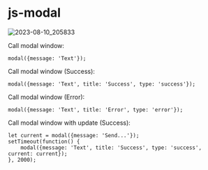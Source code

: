 # js-modal

![2023-08-10_205833](https://github.com/Sergeneo/js-modal/assets/72825176/07e9bb5e-ffe2-45aa-90bd-34996dd16d61)


Call modal window:

```
modal({message: 'Text'});
```

Call modal window (Success):

```
modal({message: 'Text', title: 'Success', type: 'success'});
```

Call modal window (Error):

```
modal({message: 'Text', title: 'Error', type: 'error'});
```

Call modal window with update (Success):

```
let current = modal({message: 'Send...'});
setTimeout(function() {
    modal({message: 'Text', title: 'Success', type: 'success', current: current});
}, 2000);
```
